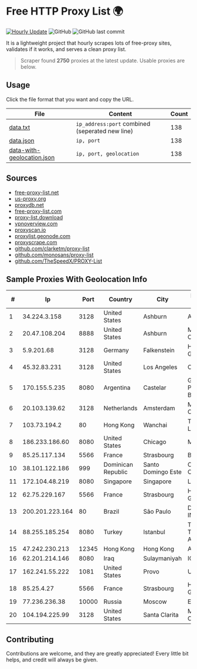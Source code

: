 
# Free HTTP Proxy List 🌍

[![Hourly Update](https://github.com/mertguvencli/http-proxy-list/actions/workflows/main.yml/badge.svg?branch=main)](https://github.com/mertguvencli/http-proxy-list/actions/workflows/main.yml)
![GitHub](https://img.shields.io/github/license/mertguvencli/http-proxy-list)
![GitHub last commit](https://img.shields.io/github/last-commit/mertguvencli/http-proxy-list)

It is a lightweight project that hourly scrapes lots of free-proxy sites, validates if it works, and serves a clean proxy list.


> Scraper found **2750** proxies at the latest update. Usable proxies are below.

## Usage

Click the file format that you want and copy the URL.


|File|Content|Count|
|----|-------|-----|
|[data.txt](https://raw.githubusercontent.com/mertguvencli/http-proxy-list/main/proxy-list/data.txt)|`ip_address:port` combined (seperated new line)|138|
|[data.json](https://raw.githubusercontent.com/mertguvencli/http-proxy-list/main/proxy-list/data.json)|`ip, port`|138|
|[data-with-geolocation.json](https://raw.githubusercontent.com/mertguvencli/http-proxy-list/main/proxy-list/data-with-geolocation.json)|`ip, port, geolocation`|138|

## Sources

* [free-proxy-list.net](https://free-proxy-list.net)
* [us-proxy.org](https://www.us-proxy.org)
* [proxydb.net](http://proxydb.net)
* [free-proxy-list.com](https://free-proxy-list.com/?page=&port=&type%5B%5D=http&type%5B%5D=https&up_time=0&search=Search)
* [proxy-list.download](https://www.proxy-list.download/HTTP)
* [vpnoverview.com](https://vpnoverview.com/privacy/anonymous-browsing/free-proxy-servers)
* [proxyscan.io](https://www.proxyscan.io)
* [proxylist.geonode.com](https://proxylist.geonode.com/api/proxy-list?limit=300&page=1&sort_by=lastChecked&sort_type=desc&protocols=http,https)
* [proxyscrape.com](https://api.proxyscrape.com/v2/?request=displayproxies&protocol=http&timeout=10000&country=all&ssl=all&anonymity=all)
* [github.com/clarketm/proxy-list](https://raw.githubusercontent.com/clarketm/proxy-list/master/proxy-list-raw.txt)
* [github.com/monosans/proxy-list](https://raw.githubusercontent.com/monosans/proxy-list/main/proxies/http.txt)
* [github.com/TheSpeedX/PROXY-List](https://raw.githubusercontent.com/TheSpeedX/PROXY-List/master/http.txt)


## Sample Proxies With Geolocation Info

|#|Ip|Port|Country|City|Internet Service Provider|
|-|--|----|-------|----|-------------------------|
|1|34.224.3.158|3128|United States|Ashburn|Amazon.com, Inc.|
|2|20.47.108.204|8888|United States|Ashburn|Microsoft Corporation|
|3|5.9.201.68|3128|Germany|Falkenstein|Hetzner Online GmbH|
|4|45.32.83.231|3128|United States|Los Angeles|Choopa|
|5|170.155.5.235|8080|Argentina|Castelar|Gobernacion de la Provincia de Buenos Aires|
|6|20.103.139.62|3128|Netherlands|Amsterdam|Microsoft Corporation|
|7|103.73.194.2|80|Hong Kong|Wanchai|TouchPal HK Co., Limited|
|8|186.233.186.60|8080|United States|Chicago|Maxihost LTDA|
|9|85.25.117.134|5566|France|Strasbourg|BSB-SERVICE|
|10|38.101.122.186|999|Dominican Republic|Santo Domingo Este|Cogent Communications|
|11|172.104.48.219|8080|Singapore|Singapore|Linode, LLC|
|12|62.75.229.167|5566|France|Strasbourg|Host Europe GmbH|
|13|200.201.223.164|80|Brazil|São Paulo|DC MATRIX INTERNET S/A|
|14|88.255.185.254|8080|Turkey|Istanbul|Turk Telekomunikasyon Anonim Sirketi|
|15|47.242.230.213|12345|Hong Kong|Hong Kong|Alibaba.com LLC|
|16|62.201.214.146|8080|Iraq|Sulaymaniyah|IQnet-SU|
|17|162.241.55.222|1081|United States|Provo|Unified Layer|
|18|85.25.4.27|5566|France|Strasbourg|Host Europe GmbH|
|19|77.236.236.38|10000|Russia|Moscow|Enforta-MSK|
|20|104.194.225.99|3128|United States|Santa Clarita|Multacom Corporation|



## Contributing

Contributions are welcome, and they are greatly appreciated! Every
little bit helps, and credit will always be given.

